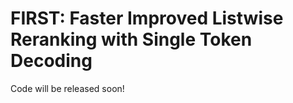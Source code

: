 # FIRST: Faster Improved Listwise Reranking with Single Token Decoding

Code will be released soon!


